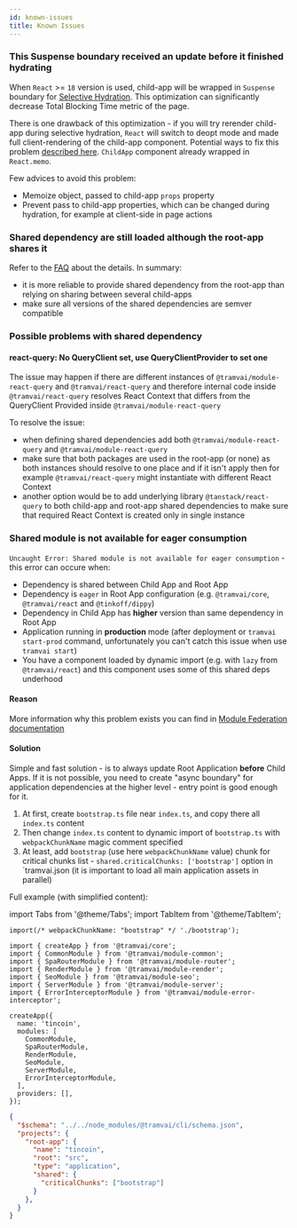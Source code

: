 ```yaml
---
id: known-issues
title: Known Issues
---
```


### This Suspense boundary received an update before it finished hydrating

When `React` >= `18` version is used, child-app will be wrapped in `Suspense` boundary for [Selective Hydration](https://github.com/reactwg/react-18/discussions/130). This optimization can significantly decrease Total Blocking Time metric of the page.

There is one drawback of this optimization - if you will try rerender child-app during selective hydration, `React` will switch to deopt mode and made full client-rendering of the child-app component. Potential ways to fix this problem [described here](https://github.com/facebook/react/issues/24476#issuecomment-1127800350). `ChildApp` component already wrapped in `React.memo`.

Few advices to avoid this problem:

- Memoize object, passed to child-app `props` property
- Prevent pass to child-app properties, which can be changed during hydration, for example at client-side in page actions

### Shared dependency are still loaded although the root-app shares it

Refer to the [FAQ](#faq-about-shared-dependencies) about the details. In summary:

- it is more reliable to provide shared dependency from the root-app than relying on sharing between several child-apps
- make sure all versions of the shared dependencies are semver compatible

### Possible problems with shared dependency

#### react-query: No QueryClient set, use QueryClientProvider to set one

The issue may happen if there are different instances of `@tramvai/module-react-query` and `@tramvai/react-query` and therefore internal code inside `@tramvai/react-query` resolves React Context that differs from the QueryClient Provided inside `@tramvai/module-react-query`

To resolve the issue:

- when defining shared dependencies add both `@tramvai/module-react-query` and `@tramvai/module-react-query`
- make sure that both packages are used in the root-app (or none) as both instances should resolve to one place and if it isn't apply then for example `@tramvai/react-query` might instantiate with different React Context
- another option would be to add underlying library `@tanstack/react-query` to both child-app and root-app shared dependencies to make sure that required React Context is created only in single instance

### Shared module is not available for eager consumption

`Uncaught Error: Shared module is not available for eager consumption` - this error can occure when:
- Dependency is shared between Child App and Root App
- Dependency is `eager` in Root App configuration (e.g. `@tramvai/core`, `@tramvai/react` and `@tinkoff/dippy`)
- Dependency in Child App has **higher** version than same dependency in Root App
- Application running in **production** mode (after deployment or `tramvai start-prod` command, unfortunately you can't catch this issue when use `tramvai start`)
- You have a component loaded by dynamic import (e.g. with `lazy` from `@tramvai/react`) and this component uses some of this shared deps underhood

#### Reason

More information why this problem exists you can find in [Module Federation documentation](https://webpack.js.org/concepts/module-federation/#uncaught-error-shared-module-is-not-available-for-eager-consumption)

#### Solution

Simple and fast solution - is to always update Root Application **before** Child Apps. If it is not possible, you need to create "async boundary" for application dependencies at the higher level - entry point is good enough for it.

1. At first, create `bootstrap.ts` file near `index.ts`, and copy there all `index.ts` content
1. Then change `index.ts` content to dynamic import of `bootstrap.ts` with `webpackChunkName` magic comment specified
1. At least, add `bootstrap` (use here `webpackChunkName` value) chunk for critical chunks list - `shared.criticalChunks: ['bootstrap']` option in `tramvai.json (it is important to load all main application assets in parallel)

Full example (with simplified content):

import Tabs from '@theme/Tabs'; 
import TabItem from '@theme/TabItem';

<Tabs>
  <TabItem value="index" label="src/index.ts" default>

```tsx title="src/index.ts"
import(/* webpackChunkName: "bootstrap" */ './bootstrap');
```

  </TabItem>
  <TabItem value="bootstrap" label="src/bootstrap.ts" default>

```tsx title="src/bootstrap.ts"
import { createApp } from '@tramvai/core';
import { CommonModule } from '@tramvai/module-common';
import { SpaRouterModule } from '@tramvai/module-router';
import { RenderModule } from '@tramvai/module-render';
import { SeoModule } from '@tramvai/module-seo';
import { ServerModule } from '@tramvai/module-server';
import { ErrorInterceptorModule } from '@tramvai/module-error-interceptor';

createApp({
  name: 'tincoin',
  modules: [
    CommonModule,
    SpaRouterModule,
    RenderModule,
    SeoModule,
    ServerModule,
    ErrorInterceptorModule,
  ],
  providers: [],
});
```

  </TabItem>
  <TabItem value="tramvai" label="tramvai.json" default>

```json title="tramvai.json"
{
  "$schema": "../../node_modules/@tramvai/cli/schema.json",
  "projects": {
    "root-app": {
      "name": "tincoin",
      "root": "src",
      "type": "application",
      "shared": {
        "criticalChunks": ["bootstrap"]
      }
    },
  }
}
```

  </TabItem>
</Tabs>
